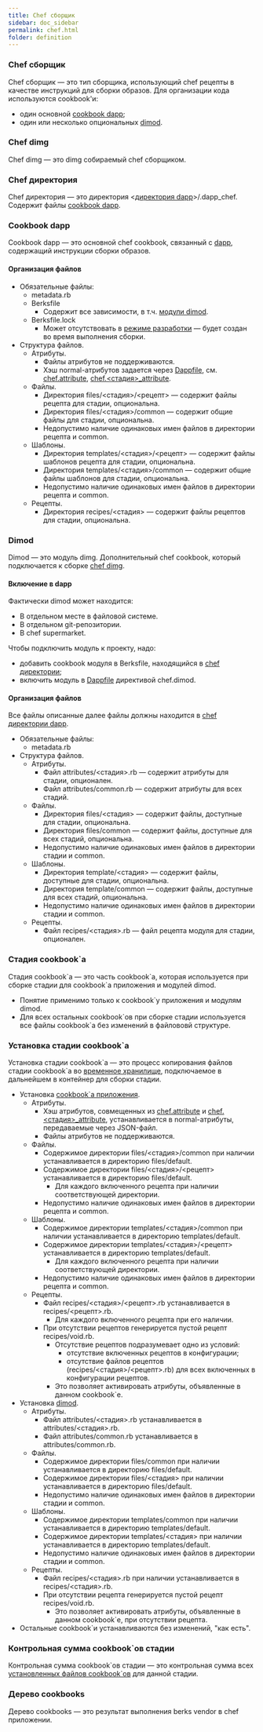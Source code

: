 ```yaml
---
title: Chef сборщик
sidebar: doc_sidebar
permalink: chef.html
folder: definition
---
```


### Chef cборщик
Chef сборщик — это тип сборщика, использующий chef рецепты в качестве инструкций для сборки образов. Для организации кода используются cookbook'и:
* один основной [cookbook dapp](#cookbook-приложения);
* один или несколько опциональных [dimod](#dimod).

### Chef dimg
Chef dimg — это dimg собираемый chef сборщиком.

### Chef директория
Chef директория — это директория \<[директория dapp](#директория-dapp)\>/.dapp_chef. Содержит файлы [cookbook dapp](#cookbook-dapp).

### Cookbook dapp
Cookbook dapp — это основной chef cookbook, связанный с [dapp](#dapp), содержащий инструкции сборки образов.

#### Организация файлов
* Обязательные файлы:
  * metadata.rb
  * Berksfile
    * Содержит все зависимости, в т.ч. [модули dimod](#dimod).
  * Berksfile.lock
    * Может отсутствовать в [режиме разработки](#режим-разработки) — будет создан во время выполнения сборки.
* Структура файлов.
  * Атрибуты.
    * Файлы атрибутов не поддерживаются.
    * Хэш normal-атрибутов задается через [Dappfile](#dappfile), см. [chef.attribute](chef_directives.html#chef-attributes), [chef.\<стадия\>\_attribute](chef_directives.html#chef-<стадия>_attributes).
  * Файлы.
    * Директория files/\<стадия\>/\<рецепт\> — содержит файлы рецепта для стадии, опциональна.
    * Директория files/\<стадия\>/common — содержит общие файлы для стадии, опциональна.
    * Недопустимо наличие одинаковых имен файлов в директории рецепта и common.
  * Шаблоны.
    * Директория templates/\<стадия\>/\<рецепт\> — содержит файлы шаблонов рецепта для стадии, опциональна.
    * Директория templates/\<стадия\>/common — содержит общие файлы шаблонов для стадии, опциональна.
    * Недопустимо наличие одинаковых имен файлов в директории рецепта и common.
  * Рецепты.
    * Директория recipes/\<стадия\> — содержит файлы рецептов для стадии, опциональна.

### Dimod
Dimod — это модуль dimg. Дополнительный chef cookbook, который подключается к сборке [chef dimg](#chef-dimg).

#### Включение в dapp
Фактически dimod может находится:
* В отдельном месте в файловой системе.
* В отдельном git-репозитории.
* В chef supermarket.

Чтобы подключить модуль к проекту, надо:
* добавить cookbook модуля в Berksfile, находящийся в [chef директории](#chef-директория);
* включить модуль в [Dappfile](#Dappfile) директивой chef.dimod.

#### Организация файлов
Все файлы описанные далее файлы должны находится в [chef директории dapp](#chef-директория).
* Обязательные файлы:
  * metadata.rb
* Структура файлов.
  * Атрибуты.
    * Файл attributes/\<стадия\>.rb — содержит атрибуты для стадии, опционален.
    * Файл attributes/common.rb — содержит атрибуты для всех стадий.
  * Файлы.
    * Директория files/\<стадия\> — содержит файлы, доступные для стадии, опциональна.
    * Директория files/common — содержит файлы, доступные для всех стадий, опциональна.
    * Недопустимо наличие одинаковых имен файлов в директории стадии и common.
  * Шаблоны.
    * Директория template/\<стадия\> — содержит файлы, доступные для стадии, опциональна.
    * Директория template/common — содержит файлы, доступные для всех стадий, опциональна.
    * Недопустимо наличие одинаковых имен файлов в директории стадии и common.
  * Рецепты.
    * Файл recipes/\<стадия\>.rb — файл рецепта модуля для стадии, опционален.

### Стадия cookbook\`а
Стадия cookbook\`а — это часть cookbook\`а, которая используется при сборке стадии для cookbook\`а приложения и модулей dimod.

* Понятие применимо только к cookbook\`у приложения и модулям dimod.
* Для всех остальных cookbook\`ов при сборке стадии используется все файлы cookbook\`а без изменений в файлововй структуре.

### Установка стадии cookbook\`а
Установка стадии cookbook\`а — это процесс копирования файлов стадии cookbook\`а во [временное хранилище](#временная-директория-приложения), подключаемое в дальнейшем в контейнер для сборки стадии.

* Установка [cookbook\`а приложения](#cookbook-приложения).
  * Атрибуты.
    * Хэш атрибутов, совмещенных из [chef.attribute](chef_directives.html#chef-attributes) и [chef.\<стадия\>\_attribute](chef_directives.html#chef-<стадия>_attributes), устанавливается в normal-атрибуты, передаваемые через JSON-файл.
    * Файлы атрибутов не поддерживаются.
  * Файлы.
    * Содержимое директории files/\<стадия\>/common при наличии устанавливается в директорию files/default.
    * Содержимое директории files/\<стадия\>/\<рецепт\> устанавливается в директорию files/default.
      * Для каждого включенного рецепта при наличии соответствующей директории.
    * Недопустимо наличие одинаковых имен файлов в директории рецепта и common.
  * Шаблоны.
    * Содержимое директории templates/\<стадия\>/common при наличии устанавливается в директорию templates/default.
    * Содержимое директории templates/\<стадия\>/\<рецепт\> устанавливается в директорию templates/default.
      * Для каждого включенного рецепта при наличии соответствующей директории.
    * Недопустимо наличие одинаковых имен файлов в директории рецепта и common.
  * Рецепты.
    * Файл recipes/\<стадия\>/\<рецепт\>.rb устанавливается в recipes/\<рецепт\>.rb.
      * Для каждого включенного рецепта при его наличии.
    * При отсутствии рецептов генерируется пустой рецепт recipes/void.rb.
      * Отсутствие рецептов подразумевает одно из условий:
        * отсутствие включенных рецептов в конфигурации;
        * отсутствие файлов рецептов (recipes/\<стадия\>/\<рецепт\>.rb) для всех включенных в конфигурации рецептов.
      * Это позволяет активировать атрибуты, объявленные в данном cookbook\`е.
* Установка [dimod](#dimod).
  * Атрибуты.
    * Файл attributes/\<стадия\>.rb устанавливается в attributes/\<стадия\>.rb.
    * Файл attributes/common.rb устанавливается в attributes/common.rb.
  * Файлы.
    * Содержимое директории files/common при наличии устанавливается в директорию files/default.
    * Содержимое директории files/\<стадия\> при наличии устанавливается в директорию files/default.
    * Недопустимо наличие одинаковых имен файлов в директории стадии и common.
  * Шаблоны.
    * Содержимое директории templates/common при наличии устанавливается в директорию templates/default.
    * Содержимое директории templates/\<стадия\> при наличии устанавливается в директорию templates/default.
    * Недопустимо наличие одинаковых имен файлов в директории стадии и common.
  * Рецепты.
    * Файл recipes/\<стадия\>.rb при наличии устанавливается в recipes/\<стадия\>.rb.
    * При отсутствии рецепта генерируется пустой рецепт recipes/void.rb.
      * Это позволяет активировать атрибуты, объявленные в данном cookbook\`е, при отсутствии рецепта.
* Остальныe cookbook\`и устанавливаются без изменений, "как есть".

### Контрольная сумма cookbook\`ов стадии
Контрольная сумма cookbook\`ов стадии — это контрольная сумма всех [установленных файлов cookbook\`ов](#установка-стадии-cookbookа) для данной стадии.

### Дерево cookbooks
Дерево cookbooks — это результат выполнения berks vendor в chef приложении.
